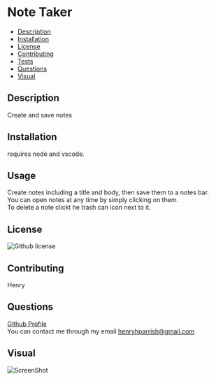 # Note Taker

- [Description](#Description)
- [Installation](#Installation)
- [License](#License)
- [Contributing](#Contributing)
- [Tests](#Tests)
- [Questions](#Questions)
- [Visual](#Visual)



## Description
Create and save notes
## Installation
requires node and vscode. 
## Usage
Create notes including a title and body, then save them to a notes bar.  
You can open notes at any time by simply clicking on them.  
To delete a note clickt he trash can icon next to it.
## License
![Github license](https://img.shields.io/badge/license-None-blue.svg)
## Contributing
Henry
## Questions
[Github Profile](https://github.com/HenryP23)  
You can contact me through my email henryhparrish@gmail.com
## Visual
![ScreenShot](/relative/path/to/noteTakerPic#1.PNG)


